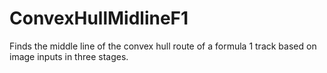 # ConvexHullMidlineF1
Finds the middle line of the convex hull route of a formula 1 track based on image inputs in three stages.

